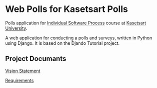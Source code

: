 # Web Polls for Kasetsart Polls

Polls application for [Individual Software Process](https://cpske.github.io/ISP) course at [Kasetsart University](https://ku.ac.th).

A web application for conducting a polls and surveys, written in Python using Django. 
It is based on the Djando Tutorial project.

## Project Documants

[Vision Statement](../..//wiki/Vision%20Statement)

[Requirements](../../wiki/Requirements)

